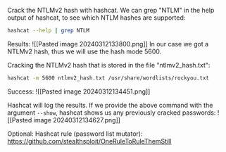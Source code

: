 Crack the NTLMv2 hash with hashcat.
We can grep "NTLM" in the help output of hashcat, to see which NTLM hashes are supported:
```bash
hashcat --help | grep NTLM
```
Results:
![[Pasted image 20240312133800.png]]
In our case we got a NTLMv2 hash, thus we will use the hash mode 5600.

Cracking the NTLMv2 hash that is stored in the file "ntlmv2_hash.txt":
```bash
hashcat -m 5600 ntlmv2_hash.txt /usr/share/wordlists/rockyou.txt
```
Success:
![[Pasted image 20240312134451.png]]

Hashcat will log the results. If we provide the above command with the argument `--show`, hashcat shows us any previously cracked passwords:
![[Pasted image 20240312134627.png]]

Optional:
Hashcat rule (password list mutator):
https://github.com/stealthsploit/OneRuleToRuleThemStill